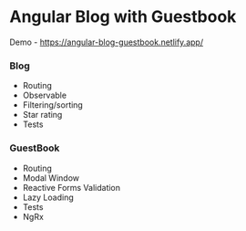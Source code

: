 # Angular Blog with Guestbook

Demo - https://angular-blog-guestbook.netlify.app/

### Blog
* Routing
* Observable
* Filtering/sorting
* Star rating
* Tests

### GuestBook
* Routing
* Modal Window
* Reactive Forms Validation
* Lazy Loading
* Tests
* NgRx
